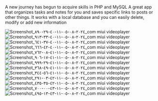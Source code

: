  A new journey has begun to acquire skills in PHP and MySQL
A great app that organizes tasks and notes for you and saves specific links to posts or other things. It works with a local database and you can easily delete, modify or add new information

![Screenshot_٢٠٢٤-٠٨-٠٥-١١-٤٠-٢٩-٨٩٠_com miui videoplayer](https://github.com/user-attachments/assets/7b5ed143-a98a-4abf-9b1d-e041ff6503bf)
![Screenshot_٢٠٢٤-٠٨-٠٥-١١-٤٠-٣٣-٩١٣_com miui videoplayer](https://github.com/user-attachments/assets/fbc923ac-fbb2-45d4-b3a0-e47907d29c3b)
![Screenshot_٢٠٢٤-٠٨-٠٥-١١-٤٠-٣٧-٦٤١_com miui videoplayer](https://github.com/user-attachments/assets/941eda1e-69a5-461a-b4f8-93292d04ae3d)
![Screenshot_٢٠٢٤-٠٨-٠٥-١١-٤٠-٤٢-٦٦٦_com miui videoplayer](https://github.com/user-attachments/assets/4de8a463-4ea6-4fdd-b50a-5f4201784509)
![Screenshot_٢٠٢٤-٠٨-٠٥-١١-٤١-٠٨-٧٦٢_com miui videoplayer](https://github.com/user-attachments/assets/b1210d6e-b941-4fb3-a7e9-0505adffa477)
![Screenshot_٢٠٢٤-٠٨-٠٥-١١-٤١-١٧-٩٠٦_com miui videoplayer](https://github.com/user-attachments/assets/246f8737-601c-4c27-a811-d1394b8cfeb1)
![Screenshot_٢٠٢٤-٠٨-٠٥-١١-٤١-٢٩-٩٩٩_com miui videoplayer](https://github.com/user-attachments/assets/f0ed0a2c-bbe5-4891-82a0-cef6ca1365ff)
![Screenshot_٢٠٢٤-٠٨-٠٥-١١-٤١-٤٩-٣٦٨_com miui videoplayer](https://github.com/user-attachments/assets/8db527bb-a966-4226-b182-7f791091a2f7)
![Screenshot_٢٠٢٤-٠٨-٠٥-١١-٤١-٥٦-٣٤٤_com miui videoplayer](https://github.com/user-attachments/assets/c4e0a423-4ccd-4bd6-9bb5-2fde8fc282b9)
![Screenshot_٢٠٢٤-٠٨-٠٥-١١-٤٢-٠٣-٢٩١_com miui videoplayer](https://github.com/user-attachments/assets/526701d0-ba0e-4649-bf85-f739ac5479eb)
![Screenshot_٢٠٢٤-٠٨-٠٥-١١-٤٢-٣٥-٤٣٥_com miui videoplayer](https://github.com/user-attachments/assets/6ee67b54-4bc3-4a2e-b714-28a6d6b0796d)
![Screenshot_٢٠٢٤-٠٨-٠٥-١١-٤٣-٠٠-٧٠٠_com miui videoplayer](https://github.com/user-attachments/assets/ed4de51d-1025-4d60-b3a4-8bb9d9628d29)
![Screenshot_٢٠٢٤-٠٨-٠٥-١١-٤٣-١٣-٤٩٥_com miui videoplayer](https://github.com/user-attachments/assets/ecea24c6-cc55-4a22-b61d-931a3459e0ad)
